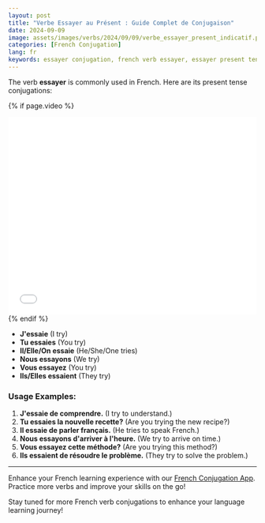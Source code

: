 ```yaml
---
layout: post
title: "Verbe Essayer au Présent : Guide Complet de Conjugaison"
date: 2024-09-09
image: assets/images/verbs/2024/09/09/verbe_essayer_present_indicatif.png
categories: [French Conjugation]
lang: fr
keywords: essayer conjugation, french verb essayer, essayer present tense, french conjugation, learn french
---
```


The verb **essayer** is commonly used in French. Here are its present tense conjugations:

<!-- Video Embed Section -->
{% if page.video %}
<div class="video-embed">
  <iframe width="100%" height="400" src="{{ page.video | escape }}" frameborder="0" allowfullscreen></iframe>
</div>
{% endif %}

- **J'essaie** (I try)
- **Tu essaies** (You try)
- **Il/Elle/On essaie** (He/She/One tries)
- **Nous essayons** (We try)
- **Vous essayez** (You try)
- **Ils/Elles essaient** (They try)

### Usage Examples:

1. **J'essaie de comprendre.** (I try to understand.)
2. **Tu essaies la nouvelle recette?** (Are you trying the new recipe?)
3. **Il essaie de parler français.** (He tries to speak French.)
4. **Nous essayons d'arriver à l'heure.** (We try to arrive on time.)
5. **Vous essayez cette méthode?** (Are you trying this method?)
6. **Ils essaient de résoudre le problème.** (They try to solve the problem.)

---

Enhance your French learning experience with our [French Conjugation App]({{site.appStore.url}}). Practice more verbs and improve your skills on the go!

Stay tuned for more French verb conjugations to enhance your language learning journey!